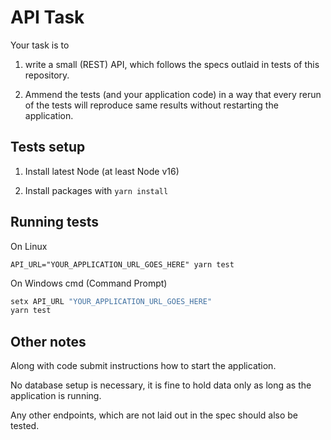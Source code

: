 # API Task

Your task is to

1. write a small (REST) API, which follows the specs outlaid in tests
of this repository.

2. Ammend the tests (and your application code) in a way that every rerun of the tests
will reproduce same results without restarting the application.

## Tests setup

1. Install latest Node (at least Node v16)

2. Install packages with `yarn install`

## Running tests

On Linux

`API_URL="YOUR_APPLICATION_URL_GOES_HERE" yarn test`

On Windows cmd (Command Prompt)

```cmd
setx API_URL "YOUR_APPLICATION_URL_GOES_HERE"
yarn test
```


## Other notes

Along with code submit instructions how to start the application.

No database setup is necessary, it is fine to hold data only as long as the application is
running.

Any other endpoints, which are not laid out in the spec should also be tested.